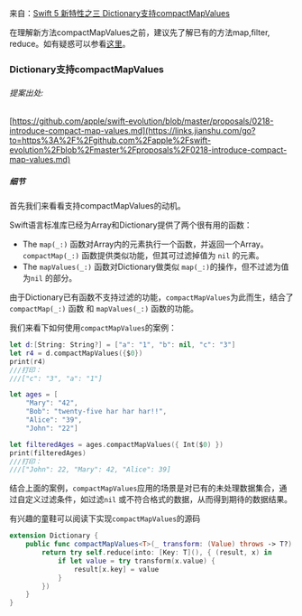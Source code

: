 来自：[Swift 5 新特性之三 Dictionary支持compactMapValues](https://www.jianshu.com/p/7b4934770a51)



在理解新方法compactMapValues之前，建议先了解已有的方法map,filter, reduce。如有疑惑可以参看[这里](https://links.jianshu.com/go?to=https%3A%2F%2Fuseyourloaf.com%2Fblog%2Fswift-guide-to-map-filter-reduce%2F)。

### Dictionary支持compactMapValues

###### 提案出处:

[https://github.com/apple/swift-evolution/blob/master/proposals/0218-introduce-compact-map-values.md](https://links.jianshu.com/go?to=https%3A%2F%2Fgithub.com%2Fapple%2Fswift-evolution%2Fblob%2Fmaster%2Fproposals%2F0218-introduce-compact-map-values.md)

##### 细节

首先我们来看看支持compactMapValues的动机。

Swift语言标准库已经为Array和Dictionary提供了两个很有用的函数：

- The `map(_:)` 函数对Array内的元素执行一个函数，并返回一个Array。  `compactMap(_:)` 函数提供类似功能，但其可过滤掉值为 `nil` 的元素。
- The `mapValues(_:)` 函数对Dictionary做类似 `map(_:)`的操作，但不过滤为值为`nil` 的部分。

由于Dictionary已有函数不支持过滤的功能，`compactMapValues`为此而生，结合了 `compactMap(_:)` 函数 和 `mapValues(_:)` 函数的功能。

我们来看下如何使用`compactMapValues`的案例：

```swift
let d:[String: String?] = ["a": "1", "b": nil, "c": "3"]
let r4 = d.compactMapValues({$0})
print(r4)
///打印：
///["c": "3", "a": "1"]

let ages = [
    "Mary": "42",
    "Bob": "twenty-five har har har!!",
    "Alice": "39",
    "John": "22"]

let filteredAges = ages.compactMapValues({ Int($0) })
print(filteredAges)
///打印：
///["John": 22, "Mary": 42, "Alice": 39]
```

结合上面的案例，`compactMapValues`应用的场景是对已有的未处理数据集合，通过自定义过滤条件，如过滤`nil` 或不符合格式的数据，从而得到期待的数据结果。

有兴趣的童鞋可以阅读下实现`compactMapValues`的源码

```swift
extension Dictionary {
    public func compactMapValues<T>(_ transform: (Value) throws -> T?) rethrows -> [Key: T] {
        return try self.reduce(into: [Key: T](), { (result, x) in
            if let value = try transform(x.value) {
                result[x.key] = value
            }
        })
    }
}
```

